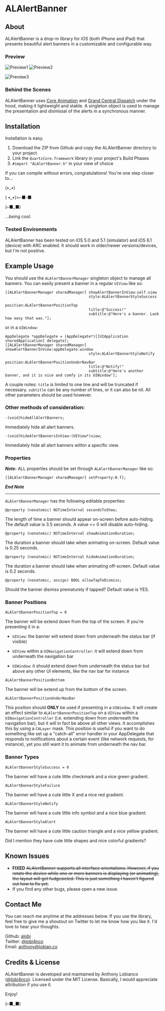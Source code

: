 # ALAlertBanner

## About

ALAlertBanner is a drop-in library for iOS (both iPhone and iPad) that presents beautiful alert banners in a customizable and configurable way. 

### Preview

![Preview1](https://raw.github.com/alobi/ALAlertBanner/master/Screenshots/screenshot1.gif) ![Preview2](https://raw.github.com/alobi/ALAlertBanner/master/Screenshots/screenshot3.png)

![Preview3](https://raw.github.com/alobi/ALAlertBanner/master/Screenshots/screenshot2.png)

### Behind the Scenes

ALAlertBanner uses [Core Animation](https://developer.apple.com/library/mac/documentation/Cocoa/Conceptual/CoreAnimation_guide/Introduction/Introduction.html) and [Grand Central Dispatch](http://developer.apple.com/library/ios/documentation/Performance/Reference/GCD_libdispatch_Ref/Reference/reference.html) under the hood, making it lightweight and stable. A singleton object is used to manage the presentation and dismissal of the alerts in a synchronous manner. 

## Installation

Installation is easy.

1. Download the ZIP from Github and copy the ALAlertBanner directory to your project
2. Link the ```QuartzCore.framework``` library in your project's Build Phases
3. ```#import "ALAlertBanner.h"``` in your view of choice

If you can compile without errors, congratulations! You're one step closer to... 

(•_•)

( •_•)>⌐■-■ 

(⌐■_■)

*...being cool*.

### Tested Environments

ALAlertBanner has been tested on iOS 5.0 and 5.1 (simulator) and iOS 6.1 (device) with ARC enabled. It should work in older/newer versions/devices, but I'm not positive. 

## Example Usage

You should use the ```ALAlertBannerManager``` singleton object to manage all banners. You can easily present a banner in a regular ```UIView``` like so:

```objc
[[ALAlertBannerManager sharedManager] showAlertBannerInView:self.view 
                                      style:ALAlertBannerStyleSuccess 
                                      position:ALAlertBannerPositionTop 
                                      title:@"Success!"
                                      subtitle:@"Here's a banner. Look how easy that was."];
```

or in a ```UIWindow```:

```objc
AppDelegate *appDelegate = (AppDelegate*)[[UIApplication sharedApplication] delegate];
[[ALAlertBannerManager sharedManager] showAlertBannerInView:appDelegate.window 
                                      style:ALAlertBannerStyleNotify 
                                      position:ALAlertBannerPositionUnderNavBar 
                                      title:@"Notify!"
                                      subtitle:@"Here's another banner, and it is nice and comfy in its UIWindow"];
```

A couple notes: ```title``` is limited to one line and will be truncated if necessary. ```subtitle``` can be any number of lines, or it can also be nil. All other parameters should be used however. 

### Other methods of consideration:

```objc
-(void)hideAllAlertBanners;
```

Immediately hide all alert banners.

```objc
-(void)hideAlertBannersInView:(UIView*)view;
```

Immediately hide all alert banners within a specific view.

### Properties

***Note:*** ALL properties should be set through ```ALAlertBannerManager``` like so:

```objc
[[ALAlertBannerManager sharedManager] setProperty:0.f];
```

***End Note***

---

```ALAlertBannerManager``` has the following editable properties:

```objc
@property (nonatomic) NSTimeInterval secondsToShow;
```

The length of time a banner should appear on-screen before auto-hiding. The default value is 3.5 seconds. A value <= 0 will disable auto-hiding. 

```objc
@property (nonatomic) NSTimeInterval showAnimationDuration;
```

The duration a banner should take when animating on-screen. Default value is 0.25 seconds.

```objc
@property (nonatomic) NSTimeInterval hideAnimationDuration;
```

The duration a banner should take when animating off-screen. Default value is 0.2 seconds.

```objc
@property (nonatomic, assign) BOOL allowTapToDismiss;
```

Should the banner dismiss prematurely if tapped? Default value is YES.


### Banner Positions

```objc
ALAlertBannerPositionTop = 0
```

The banner will be extend down from the top of the screen. If you're presenting it in a:

* ```UIView```: the banner will extend down from underneath the status bar (if visible)

* ```UIView``` within a ```UINavigationController```: it will extend down from underneath the navigation bar

* ```UIWindow```: it should extend down from underneath the status bar but above any other UI elements, like the nav bar for instance 

```objc
ALAlertBannerPositionBottom
```

The banner will be extend up from the bottom of the screen. 

```objc
ALAlertBannerPositionUnderNavBar
```

This position should **ONLY** be used if presenting in a ```UIWindow```. It will create an effect similar to ```ALAlertBannerPositionTop``` on a ```UIView``` within a ```UINavigationController``` (i.e. extending down from underneath the navigation bar), but it will in fact be above all other views. It accomplishes this by using a ```CALayer``` mask. This position is useful if you want to do something like set up a "catch-all" error handler in your AppDelegate that responds to notifications about a certain event (like network requests, for instance), yet you still want it to animate from underneath the nav bar. 

### Banner Types

```objc
ALAlertBannerStyleSuccess = 0
```

The banner will have a cute little checkmark and a nice green gradient.

```objc
ALAlertBannerStyleFailure
```

The banner will have a cute little X and a nice red gradient.

```objc
ALAlertBannerStyleNotify
```

The banner will have a cute little info symbol and a nice blue gradient.

```objc
ALAlertBannerStyleAlert
```

The banner will have a cute little caution triangle and a nice yellow gradient.

Did I mention they have cute little shapes and nice colorful gradients?

## Known Issues

* **FIXED** ~~ALAlertBanner supports all interface orientations. However, if you rotate the device while one or more banners is displaying (or animating), the layout will get fudgesicled. This is just something I haven't figured out how to fix yet.~~
* If you find any other bugs, please open a new issue. 

## Contact Me

You can reach me anytime at the addresses below. If you use the library, feel free to give me a shoutout on Twitter to let me know how you like it. I'd love to hear your thoughts. 

Github: [alobi](https://github.com/alobi) <br>
Twitter: [@lobi4nco](https://twitter.com/lobi4nco) <br>
Email: [anthony@lobian.co](mailto:anthony@lobian.co) 

## Credits & License

ALAlertBanner is developed and maintained by Anthony Lobianco ([@lobi4nco](https://twitter.com/lobi4nco)). Licensed under the MIT License. Basically, I would appreciate attribution if you use it.

Enjoy!

(⌐■_■)
